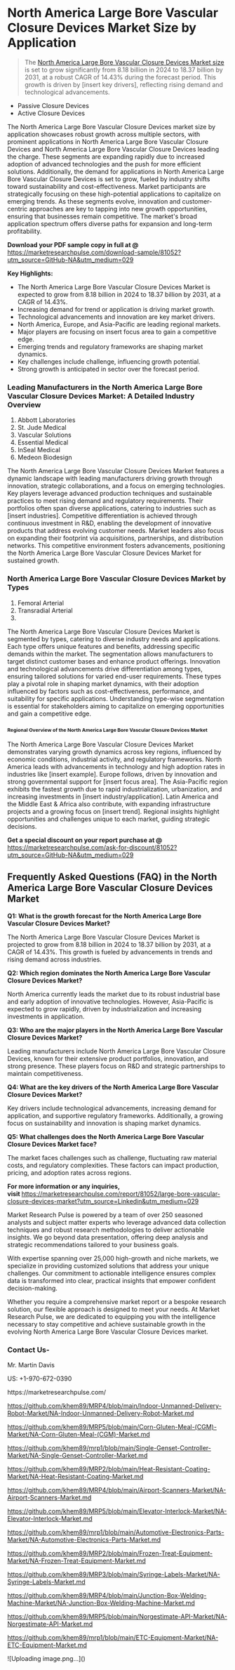 <h1>North America Large Bore Vascular Closure Devices Market&nbsp;Size by Application</h1><blockquote><p>The <a href="https://marketresearchpulse.com/download-sample/81052?utm_source=GitHub-NA&amp;utm_medium=029">North America Large Bore Vascular Closure Devices Market size</a> is set to grow significantly from 8.18 billion in 2024 to 18.37 billion by 2031, at a robust CAGR of 14.43% during the forecast period. This growth is driven by [insert key drivers], reflecting rising demand and technological advancements.</p></blockquote><ul><li>Passive Closure Devices<li> Active Closure Devices</li></ul><p>The North America Large Bore Vascular Closure Devices market size by application showcases robust growth across multiple sectors, with prominent applications in North America Large Bore Vascular Closure Devices and North America Large Bore Vascular Closure Devices leading the charge. These segments are expanding rapidly due to increased adoption of advanced technologies and the push for more efficient solutions. Additionally, the demand for applications in North America Large Bore Vascular Closure Devices is set to grow, fueled by industry shifts toward sustainability and cost-effectiveness. Market participants are strategically focusing on these high-potential applications to capitalize on emerging trends. As these segments evolve, innovation and customer-centric approaches are key to tapping into new growth opportunities, ensuring that businesses remain competitive. The market's broad application spectrum offers diverse paths for expansion and long-term profitability.</p><p><strong>Download your PDF sample copy in full at @ </strong><a href="https://marketresearchpulse.com/download-sample/81052?utm_source=GitHub-NA&amp;utm_medium=029">https://marketresearchpulse.com/download-sample/81052?utm_source=GitHub-NA&amp;utm_medium=029</a></p><p><strong>Key Highlights: </strong></p><ul><li>The North America Large Bore Vascular Closure Devices Market is expected to grow from 8.18 billion in 2024 to 18.37 billion by 2031, at a CAGR of 14.43%.</li><li>Increasing demand for trend or application is driving market growth.</li><li>Technological advancements and innovation are key market drivers.</li><li>North America, Europe, and Asia-Pacific are leading regional markets.</li><li>Major players are focusing on insert focus area to gain a competitive edge.</li><li>Emerging trends and regulatory frameworks are shaping market dynamics.</li><li>Key challenges include challenge, influencing growth potential.</li><li>Strong growth is anticipated in sector over the forecast period.</li></ul><h3>Leading Manufacturers in the North America Large Bore Vascular Closure Devices Market: A Detailed Industry Overview</h3><ol><li>Abbott Laboratories</li><li>St. Jude Medical</li><li>Vascular Solutions</li><li>Essential Medical</li><li>InSeal Medical</li><li>Medeon Biodesign</li></ol><div class="flex max-w-full flex-col flex-grow"><div class="min-h-8 text-message flex w-full flex-col items-end gap-2 whitespace-normal break-words [.text-message+&amp;]:mt-5" dir="auto" data-message-author-role="assistant" data-message-id="fd8432e4-4910-450d-b182-61b7bfb0a01f" data-message-model-slug="gpt-4o"><div class="flex w-full flex-col gap-1 empty:hidden first:pt-[3px]"><div class="markdown prose w-full break-words dark:prose-invert light"><p>The North America Large Bore Vascular Closure Devices Market features a dynamic landscape with leading manufacturers driving growth through innovation, strategic collaborations, and a focus on emerging technologies. Key players leverage advanced production techniques and sustainable practices to meet rising demand and regulatory requirements. Their portfolios often span diverse applications, catering to industries such as [insert industries]. Competitive differentiation is achieved through continuous investment in R&amp;D, enabling the development of innovative products that address evolving customer needs. Market leaders also focus on expanding their footprint via acquisitions, partnerships, and distribution networks. This competitive environment fosters advancements, positioning the North America Large Bore Vascular Closure Devices Market for sustained growth.</p></div></div></div></div><h3>North America Large Bore Vascular Closure Devices Market by Types</h3><ol><li>Femoral Arterial<li> Transradial Arterial<li> </li></ol><div class="flex max-w-full flex-col flex-grow"><div class="min-h-8 text-message flex w-full flex-col items-end gap-2 whitespace-normal break-words [.text-message+&amp;]:mt-5" dir="auto" data-message-author-role="assistant" data-message-id="084470be-0bb7-4664-bddf-5156b4f41249" data-message-model-slug="gpt-4o-mini"><div class="flex w-full flex-col gap-1 empty:hidden first:pt-[3px]"><div class="markdown prose w-full break-words dark:prose-invert light"><p>The North America Large Bore Vascular Closure Devices Market is segmented by types, catering to diverse industry needs and applications. Each type offers unique features and benefits, addressing specific demands within the market. The segmentation allows manufacturers to target distinct customer bases and enhance product offerings. Innovation and technological advancements drive differentiation among types, ensuring tailored solutions for varied end-user requirements. These types play a pivotal role in shaping market dynamics, with their adoption influenced by factors such as cost-effectiveness, performance, and suitability for specific applications. Understanding type-wise segmentation is essential for stakeholders aiming to capitalize on emerging opportunities and gain a competitive edge.</p></div></div></div></div><h3><span style="font-size: 11px;">Regional Overview of the North America Large Bore Vascular Closure Devices Market</span></h3><div class="flex max-w-full flex-col flex-grow"><div class="min-h-8 text-message flex w-full flex-col items-end gap-2 whitespace-normal break-words [.text-message+&amp;]:mt-5" dir="auto" data-message-author-role="assistant" data-message-id="e9038762-ce64-4e30-91c9-9bd413514231" data-message-model-slug="gpt-4o-mini"><div class="flex w-full flex-col gap-1 empty:hidden first:pt-[3px]"><div class="markdown prose w-full break-words dark:prose-invert light"><p>The North America Large Bore Vascular Closure Devices Market demonstrates varying growth dynamics across key regions, influenced by economic conditions, industrial activity, and regulatory frameworks. North America leads with advancements in technology and high adoption rates in industries like [insert example]. Europe follows, driven by innovation and strong governmental support for [insert focus area]. The Asia-Pacific region exhibits the fastest growth due to rapid industrialization, urbanization, and increasing investments in [insert industry/application]. Latin America and the Middle East &amp; Africa also contribute, with expanding infrastructure projects and a growing focus on [insert trend]. Regional insights highlight opportunities and challenges unique to each market, guiding strategic decisions.</p></div></div></div></div><p><strong>Get a special discount on your report purchase at @ </strong><a href="https://marketresearchpulse.com/ask-for-discount/81052?utm_source=GitHub-NA&amp;utm_medium=029">https://marketresearchpulse.com/ask-for-discount/81052?utm_source=GitHub-NA&amp;utm_medium=029</a></p><h2>Frequently Asked Questions (FAQ) in the North America Large Bore Vascular Closure Devices Market</h2><p><strong>Q1: What is the growth forecast for the North America Large Bore Vascular Closure Devices Market?</strong></p><p>The North America Large Bore Vascular Closure Devices Market is projected to grow from 8.18 billion in 2024 to 18.37 billion by 2031, at a CAGR of 14.43%. This growth is fueled by advancements in trends and rising demand across industries.</p><p><strong>Q2: Which region dominates the North America Large Bore Vascular Closure Devices Market?</strong></p><p>North America currently leads the market due to its robust industrial base and early adoption of innovative technologies. However, Asia-Pacific is expected to grow rapidly, driven by industrialization and increasing investments in application.</p><p><strong>Q3: Who are the major players in the North America Large Bore Vascular Closure Devices Market?</strong></p><p>Leading manufacturers include North America Large Bore Vascular Closure Devices, known for their extensive product portfolios, innovation, and strong presence. These players focus on R&amp;D and strategic partnerships to maintain competitiveness.</p><p><strong>Q4: What are the key drivers of the North America Large Bore Vascular Closure Devices Market?</strong></p><p>Key drivers include technological advancements, increasing demand for application, and supportive regulatory frameworks. Additionally, a growing focus on sustainability and innovation is shaping market dynamics.</p><p><strong>Q5: What challenges does the North America Large Bore Vascular Closure Devices Market face?</strong></p><p>The market faces challenges such as challenge, fluctuating raw material costs, and regulatory complexities. These factors can impact production, pricing, and adoption rates across regions.</p><p><strong>For more information or any inquiries, visit&nbsp;</strong><a href="https://marketresearchpulse.com/report/81052/large-bore-vascular-closure-devices-market?utm_source=Linkedin&utm_medium=029">https://marketresearchpulse.com/report/81052/large-bore-vascular-closure-devices-market?utm_source=Linkedin&utm_medium=029</a></p><p>Market Research Pulse is powered by a team of over 250 seasoned analysts and subject matter experts who leverage advanced data collection techniques and robust research methodologies to deliver actionable insights. We go beyond data presentation, offering deep analysis and strategic recommendations tailored to your business goals.</p><p>With expertise spanning over 25,000 high-growth and niche markets, we specialize in providing customized solutions that address your unique challenges. Our commitment to actionable intelligence ensures complex data is transformed into clear, practical insights that empower confident decision-making.</p><p>Whether you require a comprehensive market report or a bespoke research solution, our flexible approach is designed to meet your needs. At Market Research Pulse, we are dedicated to equipping you with the intelligence necessary to stay competitive and achieve sustainable growth in the evolving North America Large Bore Vascular Closure Devices market.</p><h3><strong>Contact Us-</strong></h3><p>Mr. Martin Davis</p><p>US: +1-970-672-0390</p><p>https://marketresearchpulse.com/</p><p><a href="https://github.com/khem89/MRP4/blob/main/Indoor-Unmanned-Delivery-Robot-Market/NA-Indoor-Unmanned-Delivery-Robot-Market.md">https://github.com/khem89/MRP4/blob/main/Indoor-Unmanned-Delivery-Robot-Market/NA-Indoor-Unmanned-Delivery-Robot-Market.md</a></p><p><a href="https://github.com/khem89/MRP5/blob/main/Corn-Gluten-Meal-(CGM)-Market/NA-Corn-Gluten-Meal-(CGM)-Market.md">https://github.com/khem89/MRP5/blob/main/Corn-Gluten-Meal-(CGM)-Market/NA-Corn-Gluten-Meal-(CGM)-Market.md</a></p><p><a href="https://github.com/khem89/mrp1/blob/main/Single-Genset-Controller-Market/NA-Single-Genset-Controller-Market.md">https://github.com/khem89/mrp1/blob/main/Single-Genset-Controller-Market/NA-Single-Genset-Controller-Market.md</a></p><p><a href="https://github.com/khem89/MRP2/blob/main/Heat-Resistant-Coating-Market/NA-Heat-Resistant-Coating-Market.md">https://github.com/khem89/MRP2/blob/main/Heat-Resistant-Coating-Market/NA-Heat-Resistant-Coating-Market.md</a></p><p><a href="https://github.com/khem89/MRP4/blob/main/Airport-Scanners-Market/NA-Airport-Scanners-Market.md">https://github.com/khem89/MRP4/blob/main/Airport-Scanners-Market/NA-Airport-Scanners-Market.md</a></p><p><a href="https://github.com/khem89/MRP5/blob/main/Elevator-Interlock-Market/NA-Elevator-Interlock-Market.md">https://github.com/khem89/MRP5/blob/main/Elevator-Interlock-Market/NA-Elevator-Interlock-Market.md</a></p><p><a href="https://github.com/khem89/mrp1/blob/main/Automotive-Electronics-Parts-Market/NA-Automotive-Electronics-Parts-Market.md">https://github.com/khem89/mrp1/blob/main/Automotive-Electronics-Parts-Market/NA-Automotive-Electronics-Parts-Market.md</a></p><p><a href="https://github.com/khem89/MRP2/blob/main/Frozen-Treat-Equipment-Market/NA-Frozen-Treat-Equipment-Market.md">https://github.com/khem89/MRP2/blob/main/Frozen-Treat-Equipment-Market/NA-Frozen-Treat-Equipment-Market.md</a></p><p><a href="https://github.com/khem89/MRP3/blob/main/Syringe-Labels-Market/NA-Syringe-Labels-Market.md">https://github.com/khem89/MRP3/blob/main/Syringe-Labels-Market/NA-Syringe-Labels-Market.md</a></p><p><a href="https://github.com/khem89/MRP4/blob/main/Junction-Box-Welding-Machine-Market/NA-Junction-Box-Welding-Machine-Market.md">https://github.com/khem89/MRP4/blob/main/Junction-Box-Welding-Machine-Market/NA-Junction-Box-Welding-Machine-Market.md</a></p><p><a href="https://github.com/khem89/MRP5/blob/main/Norgestimate-API-Market/NA-Norgestimate-API-Market.md">https://github.com/khem89/MRP5/blob/main/Norgestimate-API-Market/NA-Norgestimate-API-Market.md</a></p><p><a href="https://github.com/khem89/mrp1/blob/main/ETC-Equipment-Market/NA-ETC-Equipment-Market.md">https://github.com/khem89/mrp1/blob/main/ETC-Equipment-Market/NA-ETC-Equipment-Market.md</a></p>
![Uploading image.png…]()
